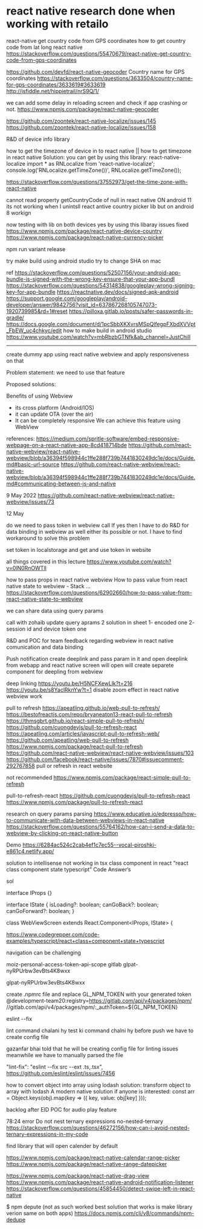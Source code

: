 # react native research done when working with retailo

react-native get country code from GPS coordinates
how to get country code from lat long react native
https://stackoverflow.com/questions/55470679/react-native-get-country-code-from-gps-coordinates

https://github.com/devfd/react-native-geocoder
Country name for GPS coordinates
https://stackoverflow.com/questions/3633504/country-name-for-gps-coordinates/3633619#3633619
http://jsfiddle.net/hippietrail/nrS9Q/1/

we can add some delay in reloading screen and check if app crashing or not.
https://www.npmjs.com/package/react-native-geocoder

https://github.com/zoontek/react-native-localize/issues/145
https://github.com/zoontek/react-native-localize/issues/158

R&D of device info library

how to get the timezone of device in to react native || how to get timezone in react native
Solution:
you can get by using this library: react-native-localize
import \* as RNLocalize from 'react-native-localize';
console.log('RNLocalize.getTimeZone())', RNLocalize.getTimeZone());

https://stackoverflow.com/questions/37552973/get-the-time-zone-with-react-native

cannot read property getCountryCode of null in react native
ON android 11 its not working when I unintsll react antive country picker lib
but on android 8 workign

now testing with lib on both devices
yes by using this libaray issues fixed
https://www.npmjs.com/package/react-native-device-country
https://www.npmjs.com/package/react-native-currency-picker

npm run variant release

try make build using android studio
try to change SHA on mac

ref
https://stackoverflow.com/questions/52507156/your-android-app-bundle-is-signed-with-the-wrong-key-ensure-that-your-app-bundl
https://stackoverflow.com/questions/54314838/googleplay-wrong-signing-key-for-app-bundle
https://reactnative.dev/docs/signed-apk-android
https://support.google.com/googleplay/android-developer/answer/9842756?visit_id=637867268105747073-1920739985&rd=1#reset
https://pilloxa.gitlab.io/posts/safer-passwords-in-gradle/
https://docs.google.com/document/d/1pcSbbXKXvrsMSpQlfegpFXbdXVVpt_FbEW_uc4chkyc/edit
how to make build in android studio
https://www.youtube.com/watch?v=mbRbzbGTNfk&ab_channel=JustChill

---

create dummy app using react native webview and apply responsiveness on that

Problem statement:
we need to use that feature

Proposed solutions:

Benefits of using Webview

- its cross platform (Android/IOS)
- it can update OTA (over the air)
- It can be completely responsive
  We can achieve this feature using WebView

references:
https://medium.com/spritle-software/embed-responsive-webpage-on-a-react-native-app-8cd418714bde
https://github.com/react-native-webview/react-native-webview/blob/a36394f598944c1ffe288f739b7441830249dc1e/docs/Guide.md#basic-url-source
https://github.com/react-native-webview/react-native-webview/blob/a36394f598944c1ffe288f739b7441830249dc1e/docs/Guide.md#communicating-between-js-and-native

9 May 2022
https://github.com/react-native-webview/react-native-webview/issues/73

12 May

do we need to pass token in webview call
If yes then I have to do R&D for data binding in webview as well either its possible or not.
I have to find workaround to solve this problem

set token in localstorage and get and use token in website

all things covered in this lecture
https://www.youtube.com/watch?v=0lN0RnOWTlI

how to pass props in react native webview
How to pass value from react native state to webview - Stack ...
https://stackoverflow.com/questions/62902660/how-to-pass-value-from-react-native-state-to-webview

we can share data using query params

call with zohaib
update query aprams 2 solution in sheet
1- encoded one
2- session id and device token one

R&D and POC for team feedback regarding webview in react native
comunication and data binding

Push notification
create deeplink and pass param in it
and open deeplink from webapp and react native screen will open
will create separete component for deepling from webview

deep linking
https://youtu.be/H5NCFXewLlk?t=216
https://youtu.be/s8YaclRknYw?t=1
disable zoom effect in react native webview work

pull to refresh
https://apeatling.github.io/web-pull-to-refresh/
https://bestofreactjs.com/repo/bryaneaton13-react-pull-to-refresh
https://thmsgbrt.github.io/react-simple-pull-to-refresh/
https://github.com/cuongdevjs/pull-to-refresh-react
https://apeatling.com/articles/javascript-pull-to-refresh-web/
https://github.com/apeatling/web-pull-to-refresh
https://www.npmjs.com/package/react-pull-to-refresh
https://github.com/react-native-webview/react-native-webview/issues/103
https://github.com/facebook/react-native/issues/7870#issuecomment-292767858
pull or refresh in react website

not recommended
https://www.npmjs.com/package/react-simple-pull-to-refresh

pull-to-refresh-react
https://github.com/cuongdevjs/pull-to-refresh-react
https://www.npmjs.com/package/pull-to-refresh-react

research on query params parsing
https://www.educative.io/edpresso/how-to-communicate-with-data-between-webviews-in-react-native
https://stackoverflow.com/questions/55764162/how-can-i-send-a-data-to-webview-by-clicking-on-react-native-button

Demo
https://6284ac524c2cab4ef1c7ec55--vocal-piroshki-e861c4.netlify.app/

solution to intellisense not working in tsx class component in react
“react class component state typescript” Code Answer’s

sol

interface IProps {}

interface IState {
isLoading?: boolean;
canGoBack?: boolean;
canGoForward?: boolean;
}

class WebViewScreen extends React.Component<IProps, IState> {

https://www.codegrepper.com/code-examples/typescript/react+class+component+state+typescript

navigation can be challenging

moiz-personal-access-token-api-scope gitlab
glpat-nyRPUrbw3evBts4K8wxx

glpat-nyRPUrbw3evBts4K8wxx

create .npmrc file and replace GL_NPM_TOKEN with your generated token
@development-team20:registry=https://gitlab.com/api/v4/packages/npm/
//gitlab.com/api/v4/packages/npm/:\_authToken=${GL_NPM_TOKEN}

eslint --fix

lint command chalani hy
test ki command chalni hy before push
we have to create config file

gazanfar bhai told that he will be creating config file for linting issues
meanwhile we have to manually parsed the file

"lint-fix": "eslint --fix src --ext .ts,.tsx",
https://github.com/eslint/eslint/issues/7456

how to convert object into array using lodash
solution:
transform object to array with lodash
A modern native solution if anyone is interested:
const arr = Object.keys(obj).map(key => ({ key, value: obj[key] }));

backlog after EID
POC for audio play feature

78:24 error Do not nest ternary expressions no-nested-ternary
https://stackoverflow.com/questions/46272156/how-can-i-avoid-nested-ternary-expressions-in-my-code

find library that will open calender by default

https://www.npmjs.com/package/react-native-calendar-range-picker
https://www.npmjs.com/package/react-native-range-datepicker

https://www.npmjs.com/package/react-native-drag-view
https://www.npmjs.com/package/react-native-android-notification-listener
https://stackoverflow.com/questions/45854450/detect-swipe-left-in-react-native

$ npm depute (not as such worked best solution that works is make library verion same on both apps)
https://docs.npmjs.com/cli/v8/commands/npm-dedupe
